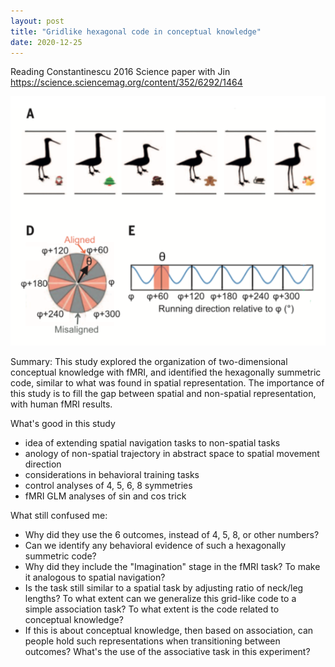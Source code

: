```yaml
---
layout: post
title: "Gridlike hexagonal code in conceptual knowledge"
date: 2020-12-25
---
```


Reading Constantinescu 2016 Science paper with Jin
https://science.sciencemag.org/content/352/6292/1464

![Tux, the Linux mascot](/images/gridcode.png)

Summary: This study explored the organization of two-dimensional conceptual knowledge with fMRI, and identified the hexagonally summetric code, similar to what was found in spatial representation. The importance of this study is to fill the gap between spatial and non-spatial representation, with human fMRI results. 

What's good in this study
- idea of extending spatial navigation tasks to non-spatial tasks
- anology of non-spatial trajectory in abstract space to spatial movement direction
- considerations in behavioral training tasks
- control analyses of 4, 5, 6, 8 symmetries
- fMRI GLM analyses of sin and cos trick

What still confused me:
- Why did they use the 6 outcomes, instead of 4, 5, 8, or other numbers?
- Can we identify any behavioral evidence of such a hexagonally summetric code?
- Why did they include the "Imagination" stage in the fMRI task? To make it analogous to spatial navigation?
- Is the task still similar to a spatial task by adjusting ratio of neck/leg lengths? To what extent can we generalize this grid-like code to a simple association task? To what extent is the code related to conceptual knowledge?
- If this is about conceptual knowledge, then based on association, can people hold such representations when transitioning between outcomes? What's the use of the associative task in this experiment? 


